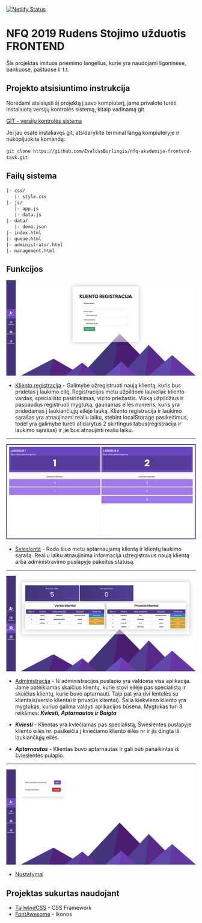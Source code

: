 [![Netlify Status](https://api.netlify.com/api/v1/badges/84db8bca-e3de-4338-a388-5fb9cf3cc7ac/deploy-status)](https://app.netlify.com/sites/jovial-leavitt-ff4ba0/deploys)

# NFQ 2019 Rudens Stojimo užduotis FRONTEND

Šis projektas imituos priėmimo langelius, kurie yra naudojami ligoninėse, bankuose, paštuose ir t.t.

## Projekto atsisiuntimo instrukcija

Norėdami atsisiųsti šį projektą į savo kompiuterį, jame privalote turėti instaliuotą versijų kontrolės sistemą, kitaip vadinamą git.

[GIT - versijų kontrolės sistema](https://git-scm.com/)

Jei jau esate instaliavęs git, atsidarykite terminal langą kompiuteryje ir nukopijuokite komandą:

 `git clone https://github.com/EvaldasBurlingis/nfq-akademija-frontend-task.git`

 ## Failų sistema
 ```
|- css/
    |- style.css
|- js/
    |- app.js
    |- data.js
|- data/
    |- demo.json
|- index.html 
|- queue.html
|- administrator.html
|- management.html
 ```

## Funkcijos

![alt text](img/Registruoti.png)
* [Kliento registracija](https://evaldas-nfq.netlify.com/) - Galimybė užregistruoti naują klientą, kuris bus pridėtas į laukimo eilę. Registracijos metu užpildomi laukeliai: kliento vardas, specialisto pasirinkimas, vizito priežastis. Viską užpildžius ir paspaudus registruoti mygtuką, gaunamas eilės numeris, kuris yra pridedamas į laukiančiųjų eilėje lauką. Kliento registracija ir laukimo sąrašas yra atnaujinami realiu laiku, stebint localStorage pasikeitimus, todėl yra galimybė turėti atidarytus 2 skirtingus tabus(registracija ir laukimo sąrašas) ir jie bus atnaujinti realiu laiku.

---
![alt text](img/Svieslente.png)
* [Švieslentė](https://evaldas-nfq.netlify.com/queue.html) - Rodo šiuo metu aptarnaujamą klientą ir klientų laukimo sąrašą. Realiu laiku atnaujinima informacija užregistravus naują klientą arba administravimo puslapyje pakeitus statusą.

---

![alt text](img/Valdymas.png)
* [Administracija](https://evaldas-nfq.netlify.com/management.html) - Iš administracijos puslapio yra valdoma visa aplikacija. Jame pateikiamas skaičius klientų, kurie stovi eilėje pas specialistą ir skaičius klientų, kurie buvo aptarnauti. Taip pat yra dvi lentelės su klientais(verslo klientai ir privatūs klientai). Šalia kiekvieno kliento yra mygtukas, kuriuo galima valdyti aplikacijos būsena. Mygtukas turi 3 reikšmes: ***Kviesti, Aptarnautas ir Baigta***

* ***Kviesti*** - Klientas yra kviečiamas pas specialistą, Švieslentės puslapyje kliento eilės nr. pasikeičia į kviečiamo kliento eilės nr ir jis dingta iš laukiančiųjų eilės.
* ***Aptarnautas*** - Klientas buvo aptarnautas ir gali būti panaikintas iš švieslentės pulapio.

---

![alt text](img/Administruoti.png)
* [Nustatymai](https://evaldas-nfq.netlify.com/administrator.html)

 ## Projektas sukurtas naudojant

 * [TailwindCSS](https://tailwindcss.com) - CSS Framework
 * [FontAwesome](https://fontawesome.com/) - Ikonos
